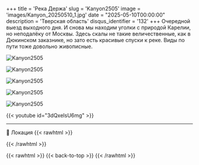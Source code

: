 +++
title = 'Река Держа'
slug = 'Kanyon2505'
image = 'images/Kanyon_20250510_1.jpg'
date = "2025-05-10T00:00:00"
description = 'Тверская область'
disqus_identifier = '132'
+++
Очередной выезд выходного дня. 
И снова мы находим уголки с природой Карелии, но неподалёку от Москвы. 
Здесь скалы не такие величественные, как в Дюкинском заказнике, но зато есть красивые спуски к реке.
Виды по пути тоже довольно живописные.

![Kanyon2505](/images/Kanyon_20250510_2.jpg)

![Kanyon2505](/images/Kanyon_20250510_3.jpg)

![Kanyon2505](/images/Kanyon_20250510_4.jpg)

![Kanyon2505](/images/Kanyon_20250510_5.jpg)

![Kanyon2505](/images/Kanyon_20250510_6.jpg)

{{< youtube id="3dQxelsU6mg" >}}

---

📍 Локация
{{< rawhtml >}}
<div class="yandex-map-container">
<script type="text/javascript" charset="utf-8" async src="https://api-maps.yandex.ru/services/constructor/1.0/js/?um=constructor%3Aac21325b19dad77d56c9f758269627596afac7946a7e440c11ecbd8cbbb1d4fd&amp;width=800&amp;height=400&amp;lang=ru_RU&amp;scroll=true"></script>
</div>
{{< /rawhtml >}}

{{< rawhtml >}}
{{< back-to-top >}}
{{< /rawhtml >}}
